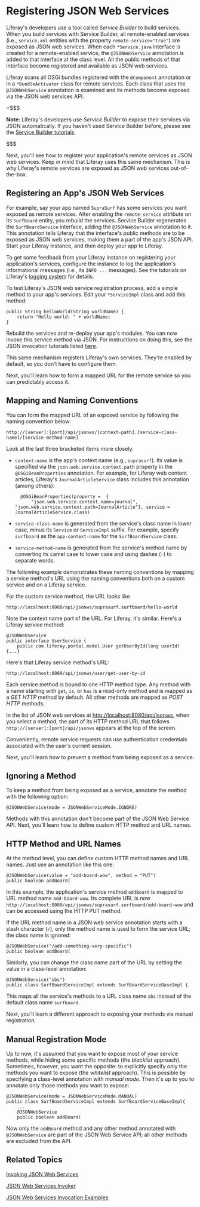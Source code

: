 # Registering JSON Web Services

Liferay's developers use a tool called *Service Builder* to build services.
When you build services with Service Builder, all remote-enabled services
(i.e., `service.xml` entities with the property `remote-service="true"`) are
exposed as JSON web services. When each `*Service.java` interface is created
for a remote-enabled service, the `@JSONWebService` annotation is added to that
interface at the class level. All the public methods of that interface become
registered and available as JSON web services.

Liferay scans all OSGi bundles registered with the `@Component` annotation or in
a `*BundleActivator` class for remote services. Each class that uses the
`@JSONWebService` annotation is examined and its methods become exposed via the
JSON web services API. 

+$$$

**Note:** Liferay's developers use *Service Builder* to expose their services
via JSON automatically. If you haven't used Service Builder before, please see
the
[Service Builder tutorials](/develop/tutorials/-/knowledge_base/7-1/what-is-service-builder).

$$$

Next, you'll see how to register your application's remote services as JSON web
services. Keep in mind that Liferay uses this same mechanism. This is why
Liferay's remote services are exposed as JSON web services out-of-the-box. 

## Registering an App's JSON Web Services

For example, say your app named `SupraSurf` has some services you want exposed
as remote services. After enabling the `remote-service` attribute on its
`SurfBoard` entity, you rebuild the services. Service Builder regenerates the
`SurfBoardService` interface, adding the `@JSONWebService` annotation to it.
This annotation tells Liferay that the interface's public methods are to be
exposed as JSON web services, making them a part of the app's JSON API. Start 
your Liferay instance, and then deploy your app to Liferay. 

To get some feedback from your Liferay instance on registering your 
application's services, configure the instance to log the application's 
informational messages (i.e., its `INFO ...` messages). See the tutorials on
Liferay's 
[logging system](/discover/portal/-/knowledge_base/7-1/server-administration#log-levels) 
for details. 

To test Liferay's JSON web service registration process, add a simple method to
your app's services. Edit your `*ServiceImpl` class and add this method:

    public String helloWorld(String worldName) {
        return "Hello world: " + worldName;
    }

Rebuild the services and re-deploy your app's modules. You can now invoke this 
service method via JSON. For instructions on doing this, see the JSON invocation 
tutorials listed 
[here](/develop/tutorials/-/knowledge_base/7-1/service-builder-web-services). 

This same mechanism registers Liferay's own services. They're enabled by
default, so you don't have to configure them. 

Next, you'll learn how to form a mapped URL for the remote service so you can
predictably access it. 

## Mapping and Naming Conventions

You can form the mapped URL of an exposed service by following the naming
convention below:

    http://[server]:[port]/api/jsonws/[context-path].[service-class-name]/[service-method-name]

Look at the last three bracketed items more closely: 

- `context-name` is the app's context name (e.g., `suprasurf`). Its value is
  specified via the `json.web.service.context.path` 
  property in the `@OSGiBeanProperties` annotation. For example, for Liferay web
  content articles, Liferay's `JournalArticleService` class includes this
  annotation (among others): 

        @OSGiBeanProperties(property =  {
            "json.web.service.context.name=journal", "json.web.service.context.path=JournalArticle"}, service = JournalArticleService.class)

- `service-class-name` is generated from the service's class name in lower case,
  minus its `Service` or `ServiceImpl` suffix. For example, specify `surfboard`
  as the `app-context-name` for the `SurfBoardService` class. 
- `service-method-name` is generated from the service's method name by
  converting its camel case to lower case and using dashes (`-`) to separate
  words. 

The following example demonstrates these naming conventions by mapping a service 
method's URL using the naming conventions both on a custom service and on a 
Liferay service.

For the custom service method, the URL looks like

    http://localhost:8080/api/jsonws/suprasurf.surfboard/hello-world

Note the context name part of the URL. For Liferay, it's similar. Here's a 
Liferay service method:

    @JSONWebService
    public interface UserService {
        public com.liferay.portal.model.User getUserById(long userId) {...}

Here's that Liferay service method's URL:

    http://localhost:8080/api/jsonws/user/get-user-by-id

Each service method is bound to one HTTP method type. Any method with a name
starting with `get`, `is`, or `has` is a read-only method and is mapped as
a *GET HTTP* method by default. All other methods are mapped as *POST HTTP*
methods. 

In the list of JSON web services at
[http://localhost:8080/api/jsonws](http://localhost:8080/api/jsonws), when you
select a method, the part of its HTTP method URL that follows
`http://[server]:[port]/api/jsonws` appears at the top of the screen. 

Conveniently, remote service requests can use authentication credentials
associated with the user's current session. 

Next, you'll learn how to prevent a method from being exposed as a service. 

## Ignoring a Method

To keep a method from being exposed as a service, annotate the method with the
following option:

    @JSONWebService(mode = JSONWebServiceMode.IGNORE)

Methods with this annotation don't become part of the JSON Web Service API. 
Next, you'll learn how to define custom HTTP method and URL names. 

## HTTP Method and URL Names

At the method level, you can define custom HTTP method names and URL names. Just
use an annotation like this one:

    @JSONWebService(value = "add-board-wow", method = "PUT")
    public boolean addBoard(

In this example, the application's service method `addBoard` is mapped to URL
method name `add-board-wow`. Its complete URL is now
`http://localhost:8080/api/jsonws/suprasurf.surfboard/add-board-wow`
and can be accessed using the HTTP PUT method.

If the URL method name in a JSON web service annotation starts with a slash
character (`/`), only the method name is used to form the service URL; the class
name is ignored:

    @JSONWebService("/add-something-very-specific")
    public boolean addBoard(

Similarly, you can change the class name part of the URL by setting the value
in a class-level annotation:

    @JSONWebService("sbs")
    public class SurfBoardServiceImpl extends SurfBoardServiceBaseImpl {

This maps all the service's methods to a URL class name `sbs` instead of the
default class name `surfboard`.

Next, you'll learn a different approach to exposing your methods via manual 
registration.

## Manual Registration Mode

Up to now, it's assumed that you want to expose most of your service methods,
while hiding some specific methods (the *blacklist* approach). Sometimes, 
however, you want the opposite: to explicitly specify only the methods you want
to expose (the *whitelist* approach). This is possible by specifying
a class-level annotation with *manual mode*. Then it's up to you to annotate
only those methods you want to expose: 

    @JSONWebService(mode = JSONWebServiceMode.MANUAL)
    public class SurfBoardServiceImpl extends SurfBoardServiceBaseImpl{
        ...
        @JSONWebService
        public boolean addBoard(

Now only the `addBoard` method and any other method annotated with 
`@JSONWebService` are part of the JSON Web Service API; all other methods are
excluded from the API. 

## Related Topics

[Invoking JSON Web Services](/develop/tutorials/-/knowledge_base/7-1/invoking-json-web-services)

[JSON Web Services Invoker](/develop/tutorials/-/knowledge_base/7-1/json-web-services-invoker)

[JSON Web Services Invocation Examples](/develop/tutorials/-/knowledge_base/7-1/json-web-services-invocation-examples)
